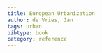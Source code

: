 ```yaml
---
title: European Urbanization
author: de Vries, Jan
tags: urban
bibtype: book
category: reference
---
```

